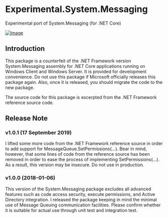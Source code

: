 # Experimental.System.Messaging
Experimental port of System.Messaging (for .NET Core)

[![Image](https://img.shields.io/nuget/v/Experimental.System.Messaging.svg)](https://www.nuget.org/packages/Experimental.System.Messaging)

## Introduction

This package is a counterfeit of the .NET Framework version System.Messaging assembly for .NET Core applications running on Windows Client and Windows Server. It is provided for development convenience. Do not use this package if Microsoft officially releases this package again. Also, once it is released, you should migrate the code to the new package.

The source code for this package is excerpted from the .NET Framework reference source code.

## Release Note

### v1.0.1 (17 September 2019)
I lifted some more code from the .NET Framework reference source in order to add support for MessageQueue.SetPermissions(...). Bear in mind, however, that some lines of code from the reference source has been removed in order to ease the process of implementing SetPermissions(...). As a result, this version may be insecure. Do not use in production.

### v1.0.0 (2018-01-06)
This version of the System.Messaging package excludes all advanced features such as code access security, execute permissions, and Active Directory integration. I released the package keeping in mind the minimal use of Message Queuing communication facilities. Please confirm whether it is suitable for actual use through unit test and integration test.
